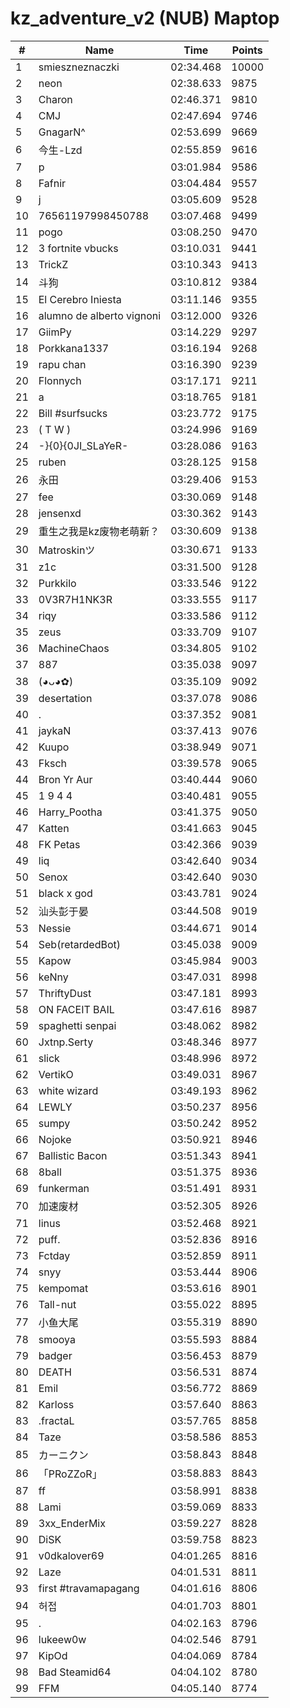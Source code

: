 # kz_adventure_v2 (NUB) Maptop

|  # | Name | Time | Points |
|-------------- | -------------- | -------------- | -------------- | 
| 1 | smieszneznaczki | 02:34.468 | 10000 | 
| 2 | neon | 02:38.633 | 9875 | 
| 3 | Charon | 02:46.371 | 9810 | 
| 4 | CMJ | 02:47.694 | 9746 | 
| 5 | GnagarN^ | 02:53.699 | 9669 | 
| 6 | 今生-Lzd | 02:55.859 | 9616 | 
| 7 | p | 03:01.984 | 9586 | 
| 8 | Fafnir | 03:04.484 | 9557 | 
| 9 | j | 03:05.609 | 9528 | 
| 10 | 76561197998450788 | 03:07.468 | 9499 | 
| 11 | pogo | 03:08.250 | 9470 | 
| 12 | 3 fortnite vbucks | 03:10.031 | 9441 | 
| 13 | TrickZ | 03:10.343 | 9413 | 
| 14 | 斗狗 | 03:10.812 | 9384 | 
| 15 | El Cerebro Iniesta | 03:11.146 | 9355 | 
| 16 | alumno de alberto vignoni | 03:12.000 | 9326 | 
| 17 | GiimPy | 03:14.229 | 9297 | 
| 18 | Porkkana1337 | 03:16.194 | 9268 | 
| 19 | rapu chan | 03:16.390 | 9239 | 
| 20 | Flonnych | 03:17.171 | 9211 | 
| 21 | a | 03:18.765 | 9181 | 
| 22 | Bill #surfsucks | 03:23.772 | 9175 | 
| 23 | ( T W ) | 03:24.996 | 9169 | 
| 24 | -}{0}{0JI_SLaYeR- | 03:28.086 | 9163 | 
| 25 | ruben | 03:28.125 | 9158 | 
| 26 | 永田 | 03:29.406 | 9153 | 
| 27 | fee | 03:30.069 | 9148 | 
| 28 | jensenxd | 03:30.362 | 9143 | 
| 29 | 重生之我是kz废物老萌新？ | 03:30.609 | 9138 | 
| 30 | Matroskinツ | 03:30.671 | 9133 | 
| 31 | z1c | 03:31.500 | 9128 | 
| 32 | Purkkilo | 03:33.546 | 9122 | 
| 33 | 0V3R7H1NK3R | 03:33.555 | 9117 | 
| 34 | riqy | 03:33.586 | 9112 | 
| 35 | zeus | 03:33.709 | 9107 | 
| 36 | MachineChaos | 03:34.805 | 9102 | 
| 37 | 887 | 03:35.038 | 9097 | 
| 38 | (◕ᴗ◕✿) | 03:35.109 | 9092 | 
| 39 | desertation | 03:37.078 | 9086 | 
| 40 | . | 03:37.352 | 9081 | 
| 41 | jaykaN | 03:37.413 | 9076 | 
| 42 | Kuupo | 03:38.949 | 9071 | 
| 43 | Fksch | 03:39.578 | 9065 | 
| 44 | Bron Yr Aur | 03:40.444 | 9060 | 
| 45 | 1 9 4 4 | 03:40.481 | 9055 | 
| 46 | Harry_Pootha | 03:41.375 | 9050 | 
| 47 | Katten | 03:41.663 | 9045 | 
| 48 | FK Petas | 03:42.366 | 9039 | 
| 49 | liq | 03:42.640 | 9034 | 
| 50 | Senox | 03:42.640 | 9030 | 
| 51 | black x god | 03:43.781 | 9024 | 
| 52 | 汕头彭于晏 | 03:44.508 | 9019 | 
| 53 | Nessie | 03:44.671 | 9014 | 
| 54 | Seb(retardedBot) | 03:45.038 | 9009 | 
| 55 | Kapow | 03:45.984 | 9003 | 
| 56 | keNny | 03:47.031 | 8998 | 
| 57 | ThriftyDust | 03:47.181 | 8993 | 
| 58 | ON FACEIT BAIL | 03:47.616 | 8987 | 
| 59 | spaghetti senpai | 03:48.062 | 8982 | 
| 60 | Jxtnp.Serty | 03:48.346 | 8977 | 
| 61 | slick | 03:48.996 | 8972 | 
| 62 | VertikO | 03:49.031 | 8967 | 
| 63 | white wizard | 03:49.193 | 8962 | 
| 64 | LEWLY | 03:50.237 | 8956 | 
| 65 | sumpy | 03:50.242 | 8952 | 
| 66 | Nojoke | 03:50.921 | 8946 | 
| 67 | Ballistic Bacon | 03:51.343 | 8941 | 
| 68 | 8ball | 03:51.375 | 8936 | 
| 69 | funkerman | 03:51.491 | 8931 | 
| 70 | 加速废材 | 03:52.305 | 8926 | 
| 71 | linus | 03:52.468 | 8921 | 
| 72 | puff. | 03:52.836 | 8916 | 
| 73 | Fctday | 03:52.859 | 8911 | 
| 74 | snyy | 03:53.444 | 8906 | 
| 75 | kempomat | 03:53.616 | 8901 | 
| 76 | Tall-nut | 03:55.022 | 8895 | 
| 77 | 小鱼大尾 | 03:55.319 | 8890 | 
| 78 | smooya | 03:55.593 | 8884 | 
| 79 | badger | 03:56.453 | 8879 | 
| 80 | DEATH | 03:56.531 | 8874 | 
| 81 | Emil | 03:56.772 | 8869 | 
| 82 | Karloss | 03:57.640 | 8863 | 
| 83 | .fractaL | 03:57.765 | 8858 | 
| 84 | Taze | 03:58.586 | 8853 | 
| 85 | カーニクン | 03:58.843 | 8848 | 
| 86 | 「PRoZZoR」 | 03:58.883 | 8843 | 
| 87 | ff | 03:58.991 | 8838 | 
| 88 | Lami | 03:59.069 | 8833 | 
| 89 | 3xx_EnderMix | 03:59.227 | 8828 | 
| 90 | DiSK | 03:59.758 | 8823 | 
| 91 | v0dkalover69 | 04:01.265 | 8816 | 
| 92 | Laze | 04:01.531 | 8811 | 
| 93 | first #travamapagang | 04:01.616 | 8806 | 
| 94 | 허접 | 04:01.703 | 8801 | 
| 95 | . | 04:02.163 | 8796 | 
| 96 | lukeew0w | 04:02.546 | 8791 | 
| 97 | KipOd | 04:04.069 | 8784 | 
| 98 | Bad Steamid64 | 04:04.102 | 8780 | 
| 99 | FFM | 04:05.140 | 8774 | 

